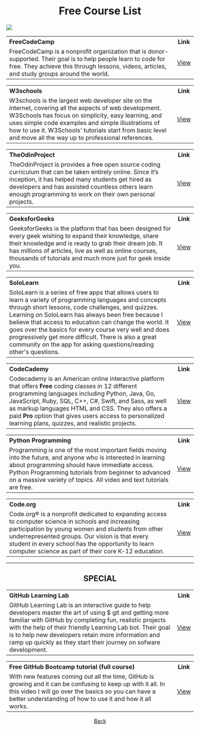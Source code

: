 <h1 align="center">Free Course List</h1>
<img src="https://user-images.githubusercontent.com/73097560/115834477-dbab4500-a447-11eb-908a-139a6edaec5c.gif">

<table>
  <tr>
    <th align="left">FreeCodeCamp</th>
    <th>Link</th>
  </tr>
  <tr>
    <td>FreeCodeCamp is a nonprofit organization that is donor-supported. Their goal is to help people learn to code for free. They achieve this through lessons, videos, articles, and study groups around the world.</td>
    <td align="center"><a href="https://www.freecodecamp.org/">View</a></td>
  </tr>
</table>

<table>
  <tr>
    <th align="left">W3schools</th>
    <th>Link</th>
  </tr>
  <tr>
    <td>W3schools is the largest web developer site on the internet, covering all the aspects of web development. W3Schools has focus on simplicity, easy learning, and uses simple code examples and simple illustrations of how to use it. W3Schools' tutorials start from basic level and move all the way up to professional references.</td>
    <td align="center"><a href="https://www.w3schools.com/">View</a></td>
  </tr>
</table>

<table>
  <tr>
    <th align="left">TheOdinProject</th>
    <th>Link</th>
  </tr>
  <tr>
    <td>TheOdinProject is provides a free open source coding curriculum that can be taken entirely online. Since it’s inception, it has helped many students get hired as developers and has assisted countless others learn enough programming to work on their own personal projects.</td>
    <td align="center"><a href="https://www.theodinproject.com/home">View</a></td>
  </tr>
</table>

<table>
  <tr>
    <th align="left">GeeksforGeeks</th>
    <th>Link</th>
  </tr>
  <tr>
    <td>GeeksforGeeks is the platform that has been designed for every geek wishing to expand their knowledge, share their knowledge and is ready to grab their dream job. It has millions of articles, live as well as online courses, thousands of tutorials and much more just for geek inside you.</td>
    <td align="center"><a href="https://www.geeksforgeeks.org/">View</a></td>
  </tr>
</table>

<table>
  <tr>
    <th align="left">SoloLearn</th>
    <th>Link</th>
  </tr>
  <tr>
    <td>SoloLearn is a series of free apps that allows users to learn a variety of programming languages and concepts through short lessons, code challenges, and quizzes. Learning on SoloLearn has always been free because I believe that access to education can change the world. It goes over the basics for every course very well and does progressively get more difficult. There is also a great community on the app for asking questions/reading other's questions.</td>
    <td align="center"><a href="https://www.sololearn.com/">View</a></td>
  </tr>
</table>

<table>
  <tr>
    <th align="left">CodeCademy</th>
    <th>Link</th>
  </tr>
  <tr>
    <td>Codecademy is an American online interactive platform that offers <strong>Free</strong> coding classes in 12 different programming languages including Python, Java, Go, JavaScript, Ruby, SQL, C++, C#, Swift, and Sass, as well as markup languages HTML and CSS. They also offers a paid <strong>Pro</strong> option that gives users access to personalized learning plans, quizzes, and realistic projects.</td>
    <td align="center"><a href="https://www.codecademy.com/">View</a></td>
  </tr>
</table>

<table>
  <tr>
    <th align="left">Python Programming</th>
    <th>Link</th>
  </tr>
  <tr>
    <td>Programming is one of the most important fields moving into the future, and anyone who is interested in learning about programming should have immediate access. Python Programming tutorials from beginner to advanced on a massive variety of topics. All video and text tutorials are free.</td>
    <td align="center"><a href="https://pythonprogramming.net/">View</a></td>
  </tr>
</table>

<table>
  <tr>
    <th align="left">Code.org</th>
    <th>Link</th>
  </tr>
  <tr>
    <td>Code.org® is a nonprofit dedicated to expanding access to computer science in schools and increasing participation by young women and students from other underrepresented groups. Our vision is that every student in every school has the opportunity to learn computer science as part of their core K-12 education.</td>
    <td align="center"><a href="https://code.org/">View</a></td>
  </tr>
</table>
<hr>

<h2 align="center">SPECIAL</h2>

<table>
  <tr>
    <th align="left">GitHub Learning Lab</th>
    <th>Link</th>
  </tr>
  <tr>
    <td>GitHub Learning Lab is an interactive guide to help developers master the art of using $ git and getting more familiar with GitHub by completing fun, realistic projects with the help of their friendly Learning Lab bot. Their goal is to help new developers retain more information and ramp up quickly as they start their journey on sofware development.</td>
    <td align="center"><a href="https://skills.github.com/">View</a></td>
  </tr>
</table>

<table>
  <tr>
    <th align="left">Free GitHub Bootcamp tutorial (full course)</th>
    <th>Link</th>
  </tr>
  <tr>
    <td>With new features coming out all the time, GitHub is growing and it can be confusing to keep up with it all. In this video I will go over the basics so you can have a better understanding of how to use it and how it all works.</td>
    <td align="center"><a href="https://www.youtube.com/watch?v=SYtPC9tHYyQ">View</a></td>
  </tr>
</table>

<p align="center">
<a href="https://github.com/SurPathHub/starter-kit">Back</a>
</p>
